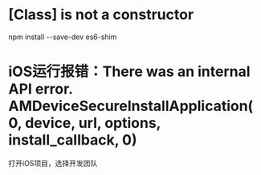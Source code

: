 # [Class] is not a constructor
 npm install --save-dev es6-shim

# iOS运行报错：There was an internal API error. AMDeviceSecureInstallApplication(0, device, url, options, install_callback, 0)
打开iOS项目，选择开发团队


